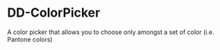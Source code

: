 DD-ColorPicker
================

A color picker that allows you to choose only amongst a set of color (i.e. Pantone colors)
